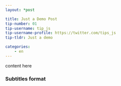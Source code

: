 ```yaml
---
layout: *post

title: Just a Demo Post
tip-number: 01
tip-username: tip_js
tip-username-profile: https://twitter.com/tips_js
tip-tldr: Just a demo

categories:
    - en
---
```


content here
### Subtitles format
